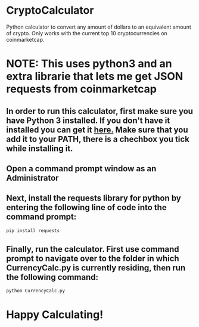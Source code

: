 # CryptoCalculator
Python calculator to convert any amount of dollars to an equivalent amount of crypto. Only works with the current top 10 cryptocurrencies on  coinmarketcap.

# NOTE: This uses python3 and an extra librarie that lets me get JSON requests from coinmarketcap

##  In order to run this calculator, first make sure you have Python 3 installed. If you don't have it installed you can get it [here.](https://www.python.org/ftp/python/3.6.4/python-3.6.4.exe) Make sure that you add it to your PATH, there is a chechbox you tick while installing it.

##  Open a command prompt window as an Administrator

##  Next, install the requests library for python by entering the following line of code into the command prompt:

```bash
pip install requests
```

##  Finally, run the calculator. First use command prompt to navigate over to the folder in which CurrencyCalc.py is currently residing, then run the following command:
```bash
python CurrencyCalc.py
```

# Happy Calculating! 

